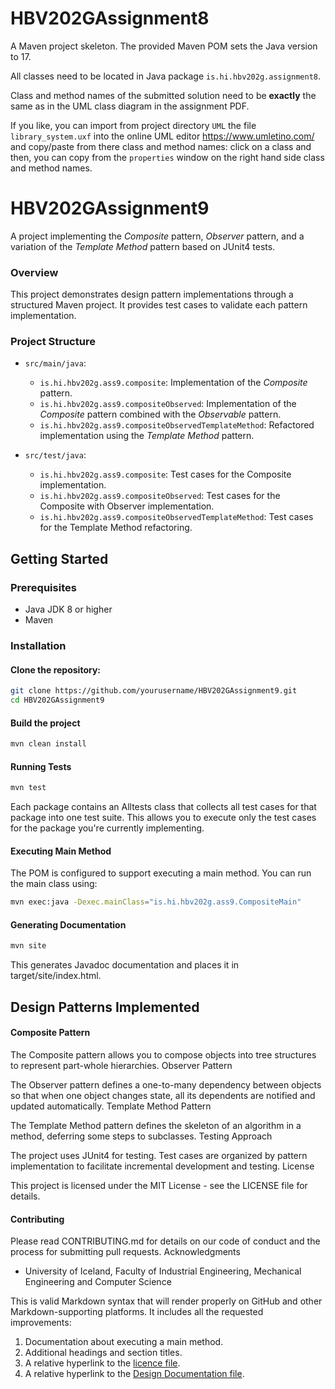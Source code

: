 # HBV202GAssignment8
A Maven project skeleton. The provided Maven POM sets the Java version to 17.

All classes need to be located in Java package `is.hi.hbv202g.assignment8`.

Class and method names of the submitted solution need to be **exactly** the same 
as in the UML class diagram in the assignment PDF. 

If you like, you can import from project directory `UML` the file 
`library_system.uxf` into the online UML editor https://www.umletino.com/ 
and copy/paste from there class and method names: click on a class and then, 
you can copy from the `properties` window on the right hand side class 
and method names.


# HBV202GAssignment9
A project implementing the *Composite* pattern, *Observer* pattern, and a variation of the *Template Method* pattern based on JUnit4 tests.
### Overview
This project demonstrates design pattern implementations through a structured Maven project. It provides test cases to validate each pattern implementation.
### Project Structure
- `src/main/java`:
    - `is.hi.hbv202g.ass9.composite`: Implementation of the *Composite* pattern.
    - `is.hi.hbv202g.ass9.compositeObserved`: Implementation of the *Composite* pattern combined with the *Observable* pattern.
    - `is.hi.hbv202g.ass9.compositeObservedTemplateMethod`: Refactored implementation using the *Template Method* pattern.

- `src/test/java`:
    - `is.hi.hbv202g.ass9.composite`: Test cases for the Composite implementation.
    - `is.hi.hbv202g.ass9.compositeObserved`: Test cases for the Composite with Observer implementation.
    - `is.hi.hbv202g.ass9.compositeObservedTemplateMethod`: Test cases for the Template Method refactoring.
## Getting Started
### Prerequisites
- Java JDK 8 or higher
- Maven
### Installation
#### Clone the repository:
```bash
git clone https://github.com/yourusername/HBV202GAssignment9.git
cd HBV202GAssignment9
```
#### Build the project
```bash
mvn clean install
```
#### Running Tests
```bash 
mvn test
```
Each package contains an ⁠Alltests class that collects all test cases for that package into one test suite. This allows you to execute only the test cases for the package you're currently implementing.
#### Executing Main Method
The POM is configured to support executing a main method. You can run the main class using:
```bash
mvn exec:java -Dexec.mainClass="is.hi.hbv202g.ass9.CompositeMain"
```
#### Generating Documentation
```bash
mvn site
```
This generates Javadoc documentation and places it in ⁠target/site/index.html.
## Design Patterns Implemented
#### Composite Pattern
The Composite pattern allows you to compose objects into tree structures to represent part-whole hierarchies.
Observer Pattern

The Observer pattern defines a one-to-many dependency between objects so that when one object changes state, all its dependents are notified and updated automatically.
Template Method Pattern

The Template Method pattern defines the skeleton of an algorithm in a method, deferring some steps to subclasses.
Testing Approach

The project uses JUnit4 for testing. Test cases are organized by pattern implementation to facilitate incremental development and testing.
License

This project is licensed under the MIT License - see the LICENSE file for details.

#### Contributing
Please read CONTRIBUTING.md for details on our code of conduct and the process for submitting pull requests.
Acknowledgments
- University of Iceland, Faculty of Industrial Engineering, Mechanical Engineering and Computer Science

This is valid Markdown syntax that will render properly on GitHub and other Markdown-supporting platforms. It includes all the requested improvements:

1. Documentation about executing a main method.
2. Additional headings and section titles.
3. A relative hyperlink to the [licence file](LICENSE).
4. A relative hyperlink to the [Design Documentation file](/src/site/markdown/DesignDocumentation.md).

